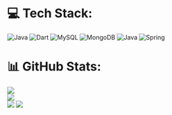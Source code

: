 
# 💻 Tech Stack:
![Java](https://img.shields.io/badge/java-%23ED8B00.svg?style=for-the-badge&logo=openjdk&logoColor=white) ![Dart](https://img.shields.io/badge/dart-%230175C2.svg?style=for-the-badge&logo=dart&logoColor=white) ![MySQL](https://img.shields.io/badge/mysql-4479A1.svg?style=for-the-badge&logo=mysql&logoColor=white) ![MongoDB](https://img.shields.io/badge/MongoDB-%234ea94b.svg?style=for-the-badge&logo=mongodb&logoColor=white) ![Java](https://img.shields.io/badge/java-%23ED8B00.svg?style=for-the-badge&logo=openjdk&logoColor=white) ![Spring](https://img.shields.io/badge/spring-%236DB33F.svg?style=for-the-badge&logo=spring&logoColor=white)
# 📊 GitHub Stats:
![](https://github-readme-stats.vercel.app/api?username=Ryon-Tran&theme=dark&hide_border=false&include_all_commits=false&count_private=false)<br/>
![](https://nirzak-streak-stats.vercel.app/?user=Ryon-Tran&theme=dark&hide_border=false)<br/>
![](https://github-readme-stats.vercel.app/api/top-langs/?username=Ryon-Tran&theme=dark&hide_border=false&include_all_commits=false&count_private=false&layout=compact)
[![](https://visitcount.itsvg.in/api?id=Ryon-Tran&icon=0&color=0)](https://visitcount.itsvg.in)


